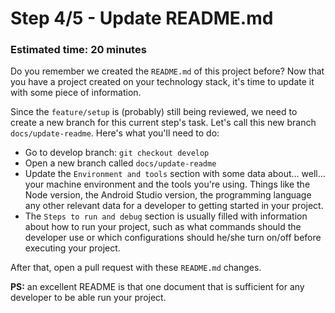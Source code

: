 # Step 4/5 - Update README.md

### Estimated time: 20 minutes

Do you remember we created the `README.md` of this project before? Now that you have a project created on your technology stack, it's time to update it with some piece of information.

Since the `feature/setup` is (probably) still being reviewed, we need to create a new branch for this current step's task. Let's call this new branch `docs/update-readme`. Here's what you'll need to do:

- Go to develop branch: `git checkout develop`
- Open a new branch called `docs/update-readme`
- Update the `Environment and tools` section with some data about... well... your machine environment and the tools you're using. Things like the Node version, the Android Studio version, the programming language any other relevant data for a developer to getting started in your project.
- The `Steps to run and debug` section is usually filled with information about how to run your project, such as what commands should the developer use or which configurations should he/she turn on/off before executing your project.

After that, open a pull request with these `README.md` changes.

**PS:** an excellent README is that one document that is sufficient for any developer to be able run your project.